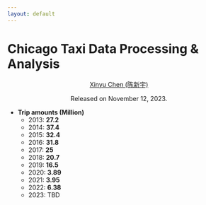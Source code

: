 ```yaml
---
layout: default
---
```


# Chicago Taxi Data Processing & Analysis

<p align="center"><a href="https://xinychen.github.io/">Xinyu Chen (陈新宇)</a></p>
<p align="center">Released on November 12, 2023.</p>


- **Trip amounts (Million)**
  - 2013: **27.2**
  - 2014: **37.4**
  - 2015: **32.4**
  - 2016: **31.8**
  - 2017: **25**
  - 2018: **20.7**
  - 2019: **16.5**
  - 2020: **3.89**
  - 2021: **3.95**
  - 2022: **6.38**
  - 2023: TBD
